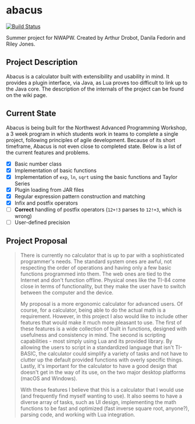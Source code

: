 # abacus
[![Build Status](https://travis-ci.org/DanilaFe/abacus.svg?branch=master)](https://travis-ci.org/DanilaFe/abacus)

Summer project for NWAPW.
Created by Arthur Drobot, Danila Fedorin and Riley Jones.

## Project Description
Abacus is a calculator built with extensibility and usability in mind. It provides a plugin interface, via Java, as Lua proves too difficult to link up to the Java core. The description of the internals of the project can be found on the wiki page.

## Current State
Abacus is being built for the Northwest Advanced Programming Workshop, a 3 week program in which students work in teams to complete a single project, following principles of agile development. Because of its short timeframe, Abacus is not even close to completed state. Below is a list of the current features and problems.
- [x] Basic number class
- [x] Implementation of basic functions 
- [x] Implementation of `exp`, `ln`, `sqrt` using the basic functions and Taylor Series
- [x] Plugin loading from JAR files
- [x] Regular expression pattern construction and matching
- [x] Infix and postfix operators
- [ ] __Correct__ handling of postfix operators (`12+!3` parses to `12!+3`, which is wrong)
- [ ] User-defined precision
 
## Project Proposal
>There is currently no calculator that is up to par with a sophisticated programmer's needs. The standard system ones are awful, not respecting the order of operations and having only a few basic functions programmed into them. The web ones are tied to the Internet and don't function offline. Physical ones like the TI-84 come close in terms of functionality, but they make the user have to switch between the computer and the device. 
>
>My proposal is a more ergonomic calculator for advanced users. Of course, for a calculator, being able to do the actual math is a requirement. However, in this project I also would like to include other features that would make it much more pleasant to use. The first of these features is a wide collection of built in functions, designed with usefulness and consistency in mind. The second is scripting capabilities - most simply using Lua and its provided library. By allowing the users to script in a standardized language that isn't TI-BASIC, the calculator could simplify a variety of tasks and not have to clutter up the default provided functions with overly specific things. Lastly, it's important for the calculator to have a good design that doesn't get in the way of its use, on the two major desktop platforms (macOS and Windows). 
>
>With these features I believe that this is a calculator that I would use (and frequently find myself wanting to use). It also seems to have a diverse array of tasks, such as UI design, implementing the math functions to be fast and optimized (fast inverse square root, anyone?), parsing code, and working with Lua integration.

